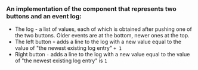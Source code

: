 
### An implementation of the component that represents two buttons and an event log:

- The log - a list of values, each of which is obtained after pushing one of the two buttons. Older events are at the bottom, newer ones at the top.
- The left button ```+``` adds a line to the log with a new value equal to the value of "the newest existing log entry" ```+ 1```
- Right button ```-``` adds a line to the log with a new value equal to the value of "the newest existing log entry" is ```1```


